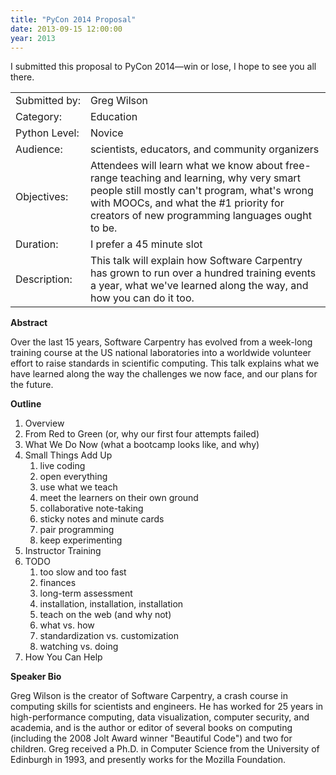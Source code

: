 ```yaml
---
title: "PyCon 2014 Proposal"
date: 2013-09-15 12:00:00
year: 2013
---
```

<p>
  I submitted this proposal to PyCon 2014&mdash;win or lose, I hope to see you all there.
</p>
<table class="table table-striped">
  <tr>
    <td>Submitted&nbsp;by:</td>
    <td>Greg Wilson</td>
  </tr>
  <tr>
    <td>Category:</td>
    <td>Education </td>
  </tr>
  <tr>
    <td>Python&nbsp;Level:</td>
    <td>Novice </td>
  </tr>
  <tr>
    <td>Audience:</td>
    <td>scientists, educators, and community organizers </td>
  </tr>
  <tr>
    <td>Objectives:</td>
    <td>Attendees will learn what we know about free-range teaching and learning, why very smart people still mostly can't program, what's wrong with MOOCs, and what the #1 priority for creators of new programming languages ought to be. </td>
  </tr>
  <tr>
    <td>Duration:</td>
    <td>I prefer a 45 minute slot</td>
  </tr>
  <tr>
    <td>Description:</td>
    <td>This talk will explain how Software Carpentry has grown to run over a hundred training events a year, what we've learned along the way, and how you can do it too. </td>
  </tr>
</table>
<p><strong>Abstract</strong></p>
<p>Over the last 15 years, Software Carpentry has evolved from a week-long training course at the US national laboratories into a worldwide volunteer effort to raise standards in scientific computing. This talk explains what we have learned along the way the challenges we now face, and our plans for the future. </p>
<p><strong>Outline</strong></p>
<ol>
  <li>Overview</li>
  <li>From Red to Green (or, why our first four attempts failed)</li>
  <li>What We Do Now (what a bootcamp looks like, and why)</li>
  <li>Small Things Add Up
    <ol>
      <li>live coding</li>
      <li>open everything</li>
      <li>use what we teach</li>
      <li>meet the learners on their own ground</li>
      <li>collaborative note-taking</li>
      <li>sticky notes and minute cards</li>
      <li>pair programming</li>
      <li>keep experimenting</li>
    </ol>
  </li>
  <li>Instructor Training</li>
  <li>TODO
    <ol>
      <li>too slow and too fast</li>
      <li>finances</li>
      <li>long-term assessment</li>
      <li>installation, installation, installation</li>
      <li>teach on the web (and why not)</li>
      <li>what vs. how</li>
      <li>standardization vs. customization</li>
      <li>watching vs. doing</li>
    </ol>
  <li>How You Can Help </li>
</ol>
<p><strong>Speaker Bio</strong></p>
<p>Greg Wilson is the creator of Software Carpentry, a crash course in computing skills for scientists and engineers. He has worked for 25 years in high-performance computing, data visualization, computer security, and academia, and is the author or editor of several books on computing (including the 2008 Jolt Award winner "Beautiful Code") and two for children. Greg received a Ph.D. in Computer Science from the University of Edinburgh in 1993, and presently works for the Mozilla Foundation.</p>


